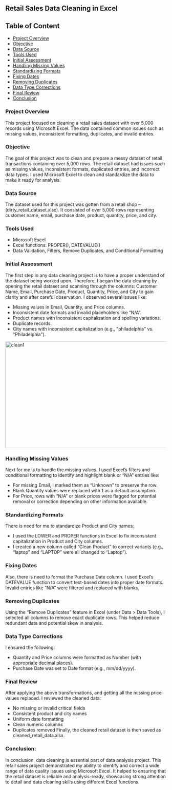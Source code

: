 ## Retail Sales Data Cleaning in Excel

## Table of Content
- [Project Overview](#project-overview)
- [Objective](#objective)
- [Data Source](#data-source)
- [Tools Used](#tools-used)
- [Initial Assessment](#initial-assessment)
- [Handling Missing Values](#handling-missing-values)
- [Standardizing Formats](#standardizing-formats)
- [Fixing Dates](#fixing-dates)
- [Removing Duplicates](#removing-duplicates)
- [Data Type Corrections](#data-type-corrections)
- [Final Review](#final-review)
- [Conclusion](#conclusion)

  
### Project Overview
This project focused on cleaning a retail sales dataset with over 5,000 records using Microsoft Excel. The data contained common issues such as missing values, inconsistent formatting, duplicates, and invalid entries.

### Objective
The goal of this project was to clean and prepare a messy dataset of retail transactions containing over 5,000 rows. The retail dataset had issues such as missing values, inconsistent formats, duplicated entries, and incorrect data types. I used Microsoft Excel to clean and standardize the data to make it ready for analysis.

### Data Source
The dataset used for this project was gotten from a retail shop – (dirty_retail_dataset.xlsx). It consisted of over 5,000 rows representing customer name, email, purchase date, product, quantity, price, and city.

### Tools Used
- Microsoft Excel
- Excel functions: PROPER(), DATEVALUE()
- Data Validation, Filters, Remove Duplicates, and Conditional Formatting

### Initial Assessment
The first step in any data cleaning project is to have a proper understand of the dataset being worked upon.  Therefore, I began the data cleaning by opening the retail dataset and scanning through the columns: Customer Name, Email, Purchase Date, Product, Quantity, Price, and City to gain clarity and after careful observation. I observed several issues like:
- Missing values in Email, Quantity, and Price columns.
- Inconsistent date formats and invalid placeholders like “N/A”.
- Product names with inconsistent capitalization and spelling variations.
- Duplicate records.
- City names with inconsistent capitalization (e.g., "philadelphia" vs. "Philadelphia").

<img width="622" height="332" alt="clean1" src="https://github.com/user-attachments/assets/0ec77ee7-0a3b-4ddf-89f2-60b203ef353e" />

### Handling Missing Values
Next for me is to handle the missing values.  I used Excel’s filters and conditional formatting to identify and highlight blank or “N/A” entries like:
- For missing Email, I marked them as “Unknown” to preserve the row.
- Blank Quantity values were replaced with 1 as a default assumption.
- For Price, rows with “N/A” or blank prices were flagged for potential removal or correction depending on other information available.

### Standardizing Formats
There is need for me to standardize Product and City names:
- I used the LOWER and PROPER functions in Excel to fix inconsistent capitalization in Product and City columns.
- I created a new column called “Clean Product” to correct variants (e.g., “laptop” and “LAPTOP” were all changed to “Laptop”).

### Fixing Dates
Also, there is need to format the Purchase Date column.  I used Excel’s DATEVALUE function to convert text-based dates into proper date formats. Invalid entries like “N/A” were filtered and replaced with blanks.

### Removing Duplicates
Using the “Remove Duplicates” feature in Excel (under Data > Data Tools), I selected all columns to remove exact duplicate rows. This helped reduce redundant data and potential skew in analysis.

### Data Type Corrections
I ensured the following:
- Quantity and Price columns were formatted as Number (with appropriate decimal places).
- Purchase Date was set to Date format (e.g., mm/dd/yyyy).

### Final Review
After applying the above transformations, and getting all the missing price values replaced. I reviewed the cleaned data:
- No missing or invalid critical fields
- Consistent product and city names
- Uniform date formatting
- Clean numeric columns
- Duplicates removed
Finally, the cleaned retail dataset is then saved as cleaned_retail_data.xlsx.

### Conclusion:
In conclusion, data cleaning is essential part of data analysis project. This retail sales project demonstrated my ability to identify and correct a wide range of data quality issues using Microsoft Excel. It helped to ensuring that the retail dataset is reliable and analysis-ready, showcasing strong attention to detail and data cleaning skills using different Excel functions.




